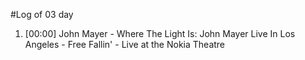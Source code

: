 #Log of 03 day

1. [00:00] John Mayer - Where The Light Is: John Mayer Live In Los Angeles - Free Fallin' - Live at the Nokia Theatre
